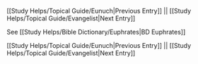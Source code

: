 [[Study Helps/Topical Guide/Eunuch|Previous Entry]]  ||  [[Study Helps/Topical Guide/Evangelist|Next Entry]]

 See [[Study Helps/Bible Dictionary/Euphrates|BD Euphrates]]

[[Study Helps/Topical Guide/Eunuch|Previous Entry]]  ||  [[Study Helps/Topical Guide/Evangelist|Next Entry]]